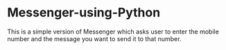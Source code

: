 # Messenger-using-Python
This is a simple version of Messenger which asks user to enter the mobile number and the message you want to send it to that number. 
